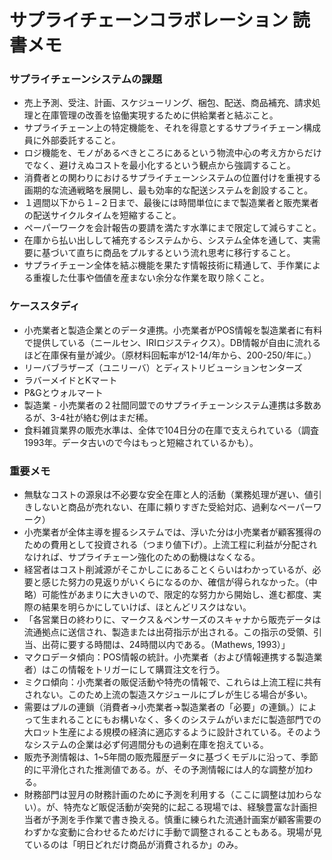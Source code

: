 # サプライチェーンコラボレーション 読書メモ
### サプライチェーンシステムの課題
+ 売上予測、受注、計画、スケジューリング、梱包、配送、商品補充、請求処理と在庫管理の改善を協働実現するために供給業者と結ぶこと。
+ サプライチェーン上の特定機能を、それを得意とするサプライチェーン構成員に外部委託すること。
+ ロジ機能を、モノがあるべきところにあるという物流中心の考え方からだけでなく、避けえぬコストを最小化するという観点から強調すること。
+ 消費者との関わりにおけるサプライチェーンシステムの位置付けを重視する画期的な流通戦略を展開し、最も効率的な配送システムを創設すること。
+ １週間以下から１−２日まで、最後には時間単位にまで製造業者と販売業者の配送サイクルタイムを短縮すること。
+ ペーパーワークを会計報告の要請を満たす水準にまで限定して減らすこと。
+ 在庫から払い出しして補充するシステムから、システム全体を通して、実需要に基づいて直ちに商品をプルするという流れ思考に移行すること。
+ サプライチェーン全体を結ぶ機能を果たす情報技術に精通して、手作業による重複した仕事や価値を産まない余分な作業を取り除くこと。
### ケーススタディ
+ 小売業者と製造企業とのデータ連携。小売業者がPOS情報を製造業者に有料で提供している（ニールセン、IRIロジスティクス）。DB情報が自由に流れるほど在庫保有量が減少。（原材料回転率が12-14/年から、200-250/年に。）
+ リーバブラザーズ（ユニリーバ）とディストリビューションセンターズ
+ ラバーメイドとKマート
+ P&Gとウォルマート
+ 製造業 - 小売業者の２社間同盟でのサプライチェーンシステム連携は多数あるが、3-4社が絡む例はまだ稀。
+ 食料雑貨業界の販売水準は、全体で104日分の在庫で支えられている（調査1993年。データ古いので今はもっと短縮されているかも）。
### 重要メモ
+ 無駄なコストの源泉は不必要な安全在庫と人的活動（業務処理が遅い、値引きしないと商品が売れない、在庫に頼りすぎた受給対応、過剰なペーパーワーク）
+ 小売業者が全体主導を握るシステムでは、浮いた分は小売業者が顧客獲得のための費用として投資される（つまり値下げ）。上流工程に利益が分配されなければ、サプライチェーン強化のための動機はなくなる。
+ 経営者はコスト削減源がそこかしこにあることくらいはわかっているが、必要と感じた努力の見返りがいくらになるのか、確信が得られなかった。（中略）可能性があまりに大きいので、限定的な努力から開始し、進む都度、実際の結果を明らかにしていけば、ほとんどリスクはない。
+ 「各営業日の終わりに、マークス＆ペンサーズのスキャナから販売データは流通拠点に送信され、製造または出荷指示が出される。この指示の受領、引当、出荷に要する時間は、24時間以内である。（Mathews, 1993）」
+ マクロデータ傾向：POS情報の統計。小売業者（および情報連携する製造業者）はこの情報をトリガーにして購買注文を行う。
+ ミクロ傾向：小売業者の販促活動や特売の情報で、これらは上流工程に共有されない。このため上流の製造スケジュールにブレが生じる場合が多い。
+ 需要はプルの連鎖（消費者→小売業者→製造業者の「必要」の連鎖。）によって生まれることにもお構いなく、多くのシステムがいまだに製造部門での大ロット生産による規模の経済に適応するように設計されている。そのようなシステムの企業は必ず何週間分もの過剰在庫を抱えている。
+ 販売予測情報は、1~5年間の販売履歴データに基づくモデルに沿って、季節的に平滑化された推測値である。が、その予測情報には人的な調整が加わる。
+ 財務部門は翌月の財務計画のために予測を利用する（ここに調整は加わらない）。が、特売など販促活動が突発的に起こる現場では、経験豊富な計画担当者が予測を手作業で書き換える。慎重に練られた流通計画案が顧客需要のわずかな変動に合わせるためだけに手動で調整されることもある。現場が見ているのは「明日どれだけ商品が消費されるか」のみ。
